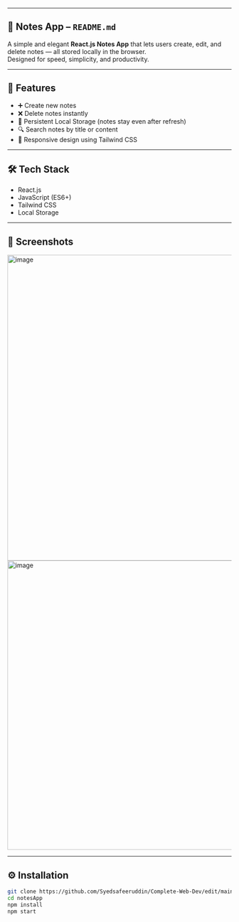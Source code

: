 
---

## 📝 **Notes App – `README.md`**

A simple and elegant **React.js Notes App** that lets users create, edit, and delete notes — all stored locally in the browser.  
Designed for speed, simplicity, and productivity.

---

## 🚀 Features
- ➕ Create new notes  
- ❌ Delete notes instantly  
- 💾 Persistent Local Storage (notes stay even after refresh)  
- 🔍 Search notes by title or content  
- 📱 Responsive design using Tailwind CSS  

---

## 🛠️ Tech Stack
- React.js  
- JavaScript (ES6+)  
- Tailwind CSS  
- Local Storage  

---

## 📸 Screenshots
<img width="1239" height="688" alt="image" src="https://github.com/user-attachments/assets/65f3dc55-ac7d-45c8-8093-2c82d11ad3e7" />
<img width="1254" height="651" alt="image" src="https://github.com/user-attachments/assets/5cfb3681-5725-4c3e-a36b-dc31785deefc" />




---

## ⚙️ Installation
```bash
git clone https://github.com/Syedsafeeruddin/Complete-Web-Dev/edit/main/LearningProjects/portfolioWeb/notesApp
cd notesApp
npm install
npm start
